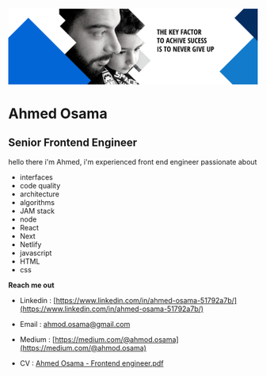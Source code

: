 ![Ahmed Osama - frontend engineer](https://raw.githubusercontent.com/Ahmed-osama/Ahmed-osama/master/ahmed.png)

# Ahmed Osama

## Senior Frontend Engineer

hello there i'm Ahmed, i'm experienced front end engineer passionate about

- interfaces
- code quality
- architecture
- algorithms
- JAM stack
- node
- React
- Next
- Netlify
- javascript
- HTML
- css

**Reach me out**

- Linkedin : [https://www.linkedin.com/in/ahmed-osama-51792a7b/](https://www.linkedin.com/in/ahmed-osama-51792a7b/)

- Email : [ahmod.osama@gmail.com](mailto:ahmod.osama@gmail.com)
- Medium : [https://medium.com/@ahmod.osama](https://medium.com/@ahmod.osama)
- CV : [Ahmed Osama - Frontend engineer.pdf](https://github.com/Ahmed-osama/Ahmed-osama/raw/master/Ahmed%20Osama%20-%20Frontend%20engineer.pdf)
